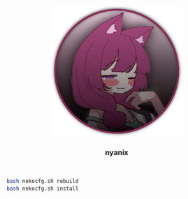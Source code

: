 <div align="center">
  <img alt="logo" src="misc/images/logo.png" width="300px">
  <h3><bold>nyanix</bold></h3>
</div>
</br>

```sh
bash nekocfg.sh rebuild
bash nekocfg.sh install
```
